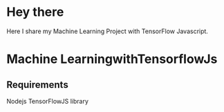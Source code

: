 # Hey there 
Here I share my Machine Learning Project with TensorFlow Javascript.
# Machine LearningwithTensorflowJs

## Requirements
Nodejs
TensorFlowJS library
